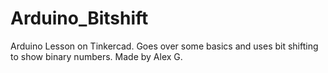 # Arduino_Bitshift
Arduino Lesson on Tinkercad. Goes over some basics and uses bit shifting to show binary numbers. Made by Alex G.
